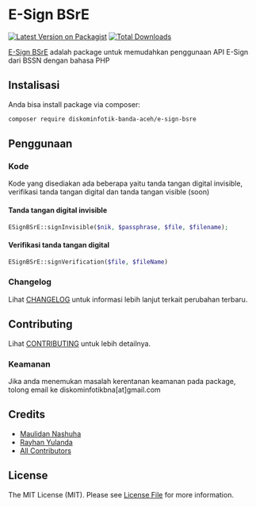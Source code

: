 # E-Sign BSrE

[![Latest Version on Packagist](https://img.shields.io/packagist/v/diskominfotik-banda-aceh/e-sign-bsre.svg?style=flat-square)](https://packagist.org/packages/diskominfotik-banda-aceh/e-sign-bsre)
[![Total Downloads](https://img.shields.io/packagist/dt/diskominfotik-banda-aceh/e-sign-bsre.svg?style=flat-square)](https://packagist.org/packages/diskominfotik-banda-aceh/e-sign-bsre)
<!--![GitHub Actions](https://github.com/diskominfotik-banda-aceh/e-sign-bsre/actions/workflows/main.yml/badge.svg)-->

[E-Sign BSrE](https://bsre.bssn.go.id/) adalah package untuk memudahkan penggunaan API E-Sign dari BSSN dengan bahasa PHP

## Instalisasi

Anda bisa install package via composer:

```bash
composer require diskominfotik-banda-aceh/e-sign-bsre
```

## Penggunaan

### Kode
Kode yang disediakan ada beberapa yaitu tanda tangan digital invisible, verifikasi tanda tangan digital dan tanda tangan visible (soon)

#### Tanda tangan digital invisible 
```php
ESignBSrE::signInvisible($nik, $passphrase, $file, $filename);
```

#### Verifikasi tanda tangan digital  
```php
ESignBSrE::signVerification($file, $fileName)
```

<!--### Testing

```bash
composer test
```
-->

### Changelog

Lihat [CHANGELOG](CHANGELOG.md) untuk informasi lebih lanjut terkait perubahan terbaru.

## Contributing

Lihat [CONTRIBUTING](CONTRIBUTING.md) untuk lebih detailnya.

### Keamanan

Jika anda menemukan masalah kerentanan keamanan pada package, tolong email ke diskominfotikbna[at]gmail.com

## Credits

-   [Maulidan Nashuha](https://github.com/maulidandev)
-   [Rayhan Yulanda](https://github.com/RayhanYulanda)
-   [All Contributors](../../contributors)

## License

The MIT License (MIT). Please see [License File](LICENSE.md) for more information.
